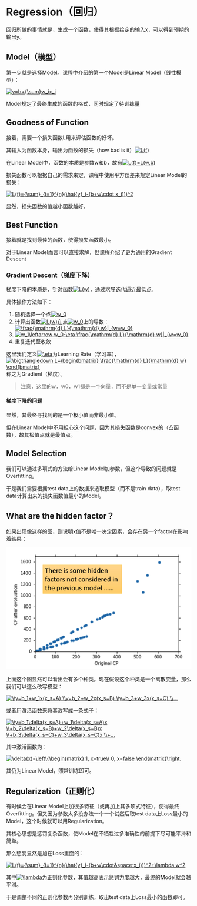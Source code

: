 # Regression（回归）

回归所做的事情就是，生成一个函数，使得其根据给定的输入x，可以得到预期的输出y。

## Model（模型）

第一步就是选择Model。课程中介绍的第一个Model是Linear Model（线性模型）：

<a href="https://www.codecogs.com/eqnedit.php?latex=y=b&plus;{\sum}w_ix_i" target="_blank"><img src="https://latex.codecogs.com/png.latex?y=b&plus;{\sum}w_ix_i" title="y=b+{\sum}w_ix_i" /></a>

Model规定了最终生成的函数的格式，同时规定了待训练量

## Goodness of Function

接着，需要一个损失函数L用来评估函数的好坏。

其输入为函数本身，输出为函数的损失（how bad is it）<a href="https://www.codecogs.com/eqnedit.php?latex=L(f)" target="_blank"><img src="https://latex.codecogs.com/png.latex?L(f)" title="L(f)" /></a>

在Linear Model中，函数的本质是参数w和b，故有<a href="https://www.codecogs.com/eqnedit.php?latex=L(f)=L(w,b)" target="_blank"><img src="https://latex.codecogs.com/png.latex?L(f)=L(w,b)" title="L(f)=L(w,b)" /></a>

损失函数可以根据自己的需求来定，课程中使用平方误差来规定Linear Model的损失：

<a href="https://www.codecogs.com/eqnedit.php?latex=L(f)={\sum}_{i=1}^{n}(\hat{y}_i-(b&plus;w\cdot&space;x_i)))^2" target="_blank"><img src="https://latex.codecogs.com/png.latex?L(f)={\sum}_{i=1}^{n}(\hat{y}_i-(b&plus;w\cdot&space;x_i)))^2" title="L(f)={\sum}_{i=1}^{n}(\hat{y}_i-(b+w\cdot x_i)))^2" /></a>

显然，损失函数的值越小函数越好。

## Best Function

接着就是找到最佳的函数，使得损失函数最小。

对于Linear Model而言可以直接求解，但课程介绍了更为通用的Gradient Descent

### Gradient Descent（梯度下降）

梯度下降的本质是，针对函数<a href="https://www.codecogs.com/eqnedit.php?latex=L(w)" target="_blank"><img src="https://latex.codecogs.com/png.latex?L(w)" title="L(w)" /></a>，通过求导迭代逼近最低点。

具体操作方法如下：

1. 随机选择一个点<a href="https://www.codecogs.com/eqnedit.php?latex=w_0" target="_blank"><img src="https://latex.codecogs.com/png.latex?w_0" title="w_0" /></a>
2. 计算出函数<a href="https://www.codecogs.com/eqnedit.php?latex=L(w)" target="_blank"><img src="https://latex.codecogs.com/png.latex?L(w)" title="L(w)" /></a>在点<a href="https://www.codecogs.com/eqnedit.php?latex=w_0" target="_blank"><img src="https://latex.codecogs.com/png.latex?w_0" title="w_0" /></a>上的导数：<a href="https://www.codecogs.com/eqnedit.php?latex=\frac{\mathrm{d}&space;L}{\mathrm{d}&space;w}|_{w=w_0}" target="_blank"><img src="https://latex.codecogs.com/png.latex?\frac{\mathrm{d}&space;L}{\mathrm{d}&space;w}|_{w=w_0}" title="\frac{\mathrm{d} L}{\mathrm{d} w}|_{w=w_0}" /></a>
3. <a href="https://www.codecogs.com/eqnedit.php?latex=w_1\leftarrow&space;w_0-\eta&space;\frac{\mathrm{d}&space;L}{\mathrm{d}&space;w}|_{w=w_0}" target="_blank"><img src="https://latex.codecogs.com/png.latex?w_1\leftarrow&space;w_0-\eta&space;\frac{\mathrm{d}&space;L}{\mathrm{d}&space;w}|_{w=w_0}" title="w_1\leftarrow w_0-\eta \frac{\mathrm{d} L}{\mathrm{d} w}|_{w=w_0}" /></a>
4. 重复迭代至收敛

这里我们定义<a href="https://www.codecogs.com/eqnedit.php?latex=\eta" target="_blank"><img src="https://latex.codecogs.com/png.latex?\eta" title="\eta" /></a>为Learning Rate（学习率），<a href="https://www.codecogs.com/eqnedit.php?latex=\bigtriangledown&space;L=\begin{bmatrix}&space;\frac{\mathrm{d}&space;L}{\mathrm{d}&space;w}&space;\end{bmatrix}" target="_blank"><img src="https://latex.codecogs.com/png.latex?\bigtriangledown&space;L=\begin{bmatrix}&space;\frac{\mathrm{d}&space;L}{\mathrm{d}&space;w}&space;\end{bmatrix}" title="\bigtriangledown L=\begin{bmatrix} \frac{\mathrm{d} L}{\mathrm{d} w} \end{bmatrix}" /></a>称之为Gradient（梯度）。

> 注意，这里的w，w0，w1都是一个向量，而不是单一变量或常量

#### 梯度下降的问题

显然，其最终寻找到的是一个极小值而非最小值。

但在Linear Model中不用担心这个问题，因为其损失函数是convex的（凸函数），故其极值点就是最值点。

## Model Selection

我们可以通过多项式的方法给Linear Model加参数，但这个导致的问题就是Overfitting。

于是我们需要根据test data上的数据来选取模型（而不是train data），取test data计算出来的损失函数值最小的Model。

## What are the hidden factor？

如果出现像这样的图，则说明x值不是唯一决定因素，会存在另一个factor在影响着结果：

<img src="img/01_01.png" />

上面这个图显然可以看出会有多个种类。现在假设这个种类是一个离散变量，那么我们可以这么改写模型：

<a href="https://www.codecogs.com/eqnedit.php?latex=\\y=b_1&plus;w_1x(x_s=A)&space;\\y=b_2&plus;w_2x(x_s=B)&space;\\y=b_3&plus;w_3x(x_s=C)&space;\\..." target="_blank"><img src="https://latex.codecogs.com/png.latex?\\y=b_1&plus;w_1x(x_s=A)&space;\\y=b_2&plus;w_2x(x_s=B)&space;\\y=b_3&plus;w_3x(x_s=C)&space;\\..." title="\\y=b_1+w_1x(x_s=A) \\y=b_2+w_2x(x_s=B) \\y=b_3+w_3x(x_s=C) \\..." /></a>

或者用激活函数来将其改写成一条式子：

<a href="https://www.codecogs.com/eqnedit.php?latex=\\y=b_1\delta(x_s=A)&plus;w_1\delta(x_s=A)x&space;\\&plus;b_2\delta(x_s=B)&plus;w_2\delta(x_s=B)x&space;\\&plus;b_3\delta(x_s=C)&plus;w_3\delta(x_s=C)x&space;\\&plus;..." target="_blank"><img src="https://latex.codecogs.com/png.latex?\\y=b_1\delta(x_s=A)&plus;w_1\delta(x_s=A)x&space;\\&plus;b_2\delta(x_s=B)&plus;w_2\delta(x_s=B)x&space;\\&plus;b_3\delta(x_s=C)&plus;w_3\delta(x_s=C)x&space;\\&plus;..." title="\\y=b_1\delta(x_s=A)+w_1\delta(x_s=A)x \\+b_2\delta(x_s=B)+w_2\delta(x_s=B)x \\+b_3\delta(x_s=C)+w_3\delta(x_s=C)x \\+..." /></a>

其中激活函数为：

<a href="https://www.codecogs.com/eqnedit.php?latex=\delta(x)=\left\{\begin{matrix}&space;1,&space;x=true\\&space;0,&space;x=false&space;\end{matrix}\right." target="_blank"><img src="https://latex.codecogs.com/png.latex?\delta(x)=\left\{\begin{matrix}&space;1,&space;x=true\\&space;0,&space;x=false&space;\end{matrix}\right." title="\delta(x)=\left\{\begin{matrix} 1, x=true\\ 0, x=false \end{matrix}\right." /></a>

其仍为Linear Model，照常训练即可。

## Regularization（正则化）

有时候会在Linear Model上加很多特征（或再加上其多项式特征），使得最终Overfitting。但又因为参数太多没办法一个一个试然后取test data上Loss最小的Model，这个时候就可以用Regularization。

其核心思想是惩罚复杂函数，使Model在不牺牲过多准确性的前提下尽可能平滑和简单。

那么惩罚显然是加在Loss里面的：

<a href="https://www.codecogs.com/eqnedit.php?latex=L(f)={\sum}_{i=1}^{n}(\hat{y}_i-(b&plus;w\cdot&space;x_i)))^2&plus;\lambda&space;w^2" target="_blank"><img src="https://latex.codecogs.com/png.latex?L(f)={\sum}_{i=1}^{n}(\hat{y}_i-(b&plus;w\cdot&space;x_i)))^2&plus;\lambda&space;w^2" title="L(f)={\sum}_{i=1}^{n}(\hat{y}_i-(b&plus;w\cdot&space;x_i)))^2+\lambda w^2" /></a>

其中<a href="https://www.codecogs.com/eqnedit.php?latex=\lambda" target="_blank"><img src="https://latex.codecogs.com/png.latex?\lambda" title="\lambda" /></a>为正则化参数，其值越高表示惩罚力度越大，最终的Model就会越平滑。

于是调整不同的正则化参数再分别训练，取出test data上Loss最小的函数即可。